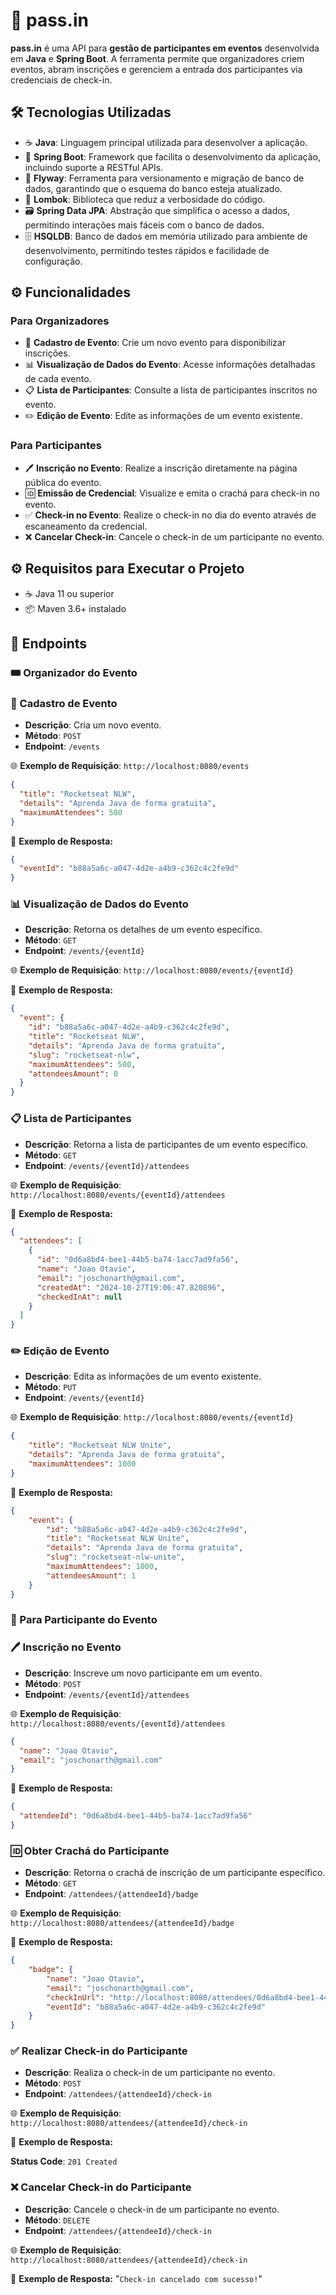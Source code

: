 # 🎫 pass.in

**pass.in** é uma API para **gestão de participantes em eventos** desenvolvida em **Java** e **Spring Boot**. A ferramenta permite que organizadores criem eventos, abram inscrições e gerenciem a entrada dos participantes via credenciais de check-in.

## 🛠️ Tecnologias Utilizadas

- ☕ **Java**: Linguagem principal utilizada para desenvolver a aplicação.
- 🌱 **Spring Boot**: Framework que facilita o desenvolvimento da aplicação, incluindo suporte a RESTful APIs.
- 🪽 **Flyway**: Ferramenta para versionamento e migração de banco de dados, garantindo que o esquema do banco esteja atualizado.
- 🔧 **Lombok**: Biblioteca que reduz a verbosidade do código.
- 🗃️ **Spring Data JPA**: Abstração que simplifica o acesso a dados, permitindo interações mais fáceis com o banco de dados.
- 🗄️ **HSQLDB**: Banco de dados em memória utilizado para ambiente de desenvolvimento, permitindo testes rápidos e facilidade de configuração.

## ⚙️ Funcionalidades

### Para Organizadores
- 📝 **Cadastro de Evento**: Crie um novo evento para disponibilizar inscrições.
- 📊 **Visualização de Dados do Evento**: Acesse informações detalhadas de cada evento.
- 📋 **Lista de Participantes**: Consulte a lista de participantes inscritos no evento.
- ✏️ **Edição de Evento**: Edite as informações de um evento existente.

### Para Participantes
- 🖊️️ **Inscrição no Evento**: Realize a inscrição diretamente na página pública do evento.
- 🆔 **Emissão de Credencial**: Visualize e emita o crachá para check-in no evento.
- ✅ **Check-in no Evento**: Realize o check-in no dia do evento através de escaneamento da credencial.
- ❌ **Cancelar Check-in**: Cancele o check-in de um participante no evento.

## ⚙️ Requisitos para Executar o Projeto

- ☕ Java 11 ou superior
- 📦 Maven 3.6+ instalado

## 🔗 Endpoints

### 🎟️ Organizador do Evento

### 📝 Cadastro de Evento
- **Descrição**: Cria um novo evento.
- **Método**: `POST`
- **Endpoint**: `/events`

🌐 **Exemplo de Requisição**: `http://localhost:8080/events`

```json
{
  "title": "Rocketseat NLW",
  "details": "Aprenda Java de forma gratuita",
  "maximumAttendees": 500
}
```

📄 **Exemplo de Resposta:**

```json
{
  "eventId": "b88a5a6c-a047-4d2e-a4b9-c362c4c2fe9d"
}
```

### 📊 Visualização de Dados do Evento
- **Descrição**: Retorna os detalhes de um evento específico.
- **Método**: `GET`
- **Endpoint**: `/events/{eventId}`

🌐 **Exemplo de Requisição**: `http://localhost:8080/events/{eventId}`

📄 **Exemplo de Resposta:**

```json
{
  "event": {
    "id": "b88a5a6c-a047-4d2e-a4b9-c362c4c2fe9d",
    "title": "Rocketseat NLW",
    "details": "Aprenda Java de forma gratuita",
    "slug": "rocketseat-nlw",
    "maximumAttendees": 500,
    "attendeesAmount": 0
  }
}
```

### 📋 Lista de Participantes
- **Descrição**: Retorna a lista de participantes de um evento específico.
- **Método**: `GET`
- **Endpoint**: `/events/{eventId}/attendees`

🌐 **Exemplo de Requisição**: `http://localhost:8080/events/{eventId}/attendees`

📄 **Exemplo de Resposta:**

```json
{
  "attendees": [
    {
      "id": "0d6a8bd4-bee1-44b5-ba74-1acc7ad9fa56",
      "name": "Joao Otavio",
      "email": "joschonarth@gmail.com",
      "createdAt": "2024-10-27T19:06:47.820896",
      "checkedInAt": null
    }
  ]
}
```

### ✏️ Edição de Evento
- **Descrição**: Edita as informações de um evento existente.
- **Método**: `PUT`
- **Endpoint**: `/events/{eventId}`

🌐 **Exemplo de Requisição**: `http://localhost:8080/events/{eventId}`

```json
{
    "title": "Rocketseat NLW Unite",
    "details": "Aprenda Java de forma gratuita",
    "maximumAttendees": 1000
}
```

📄 **Exemplo de Resposta:**

```json
{
    "event": {
        "id": "b88a5a6c-a047-4d2e-a4b9-c362c4c2fe9d",
        "title": "Rocketseat NLW Unite",
        "details": "Aprenda Java de forma gratuita",
        "slug": "rocketseat-nlw-unite",
        "maximumAttendees": 1000,
        "attendeesAmount": 1
    }
}
```

### 👤 Para Participante do Evento 

### 🖊️ Inscrição no Evento
- **Descrição**: Inscreve um novo participante em um evento.
- **Método**: `POST`
- **Endpoint**: `/events/{eventId}/attendees`

🌐 **Exemplo de Requisição**: `http://localhost:8080/events/{eventId}/attendees`

```json
{
  "name": "Joao Otavio",
  "email": "joschonarth@gmail.com"
}
```

📄 **Exemplo de Resposta:**

```json
{
  "attendeeId": "0d6a8bd4-bee1-44b5-ba74-1acc7ad9fa56"
}
```

### 🆔 Obter Crachá do Participante
- **Descrição**: Retorna o crachá de inscrição de um participante específico.
- **Método**: `GET`
- **Endpoint**: `/attendees/{attendeeId}/badge`

🌐 **Exemplo de Requisição**: `http://localhost:8080/attendees/{attendeeId}/badge`

📄 **Exemplo de Resposta:**

```json
{
    "badge": {
        "name": "Joao Otavio",
        "email": "joschonarth@gmail.com",
        "checkInUrl": "http://localhost:8080/attendees/0d6a8bd4-bee1-44b5-ba74-1acc7ad9fa56/check-in",
        "eventId": "b88a5a6c-a047-4d2e-a4b9-c362c4c2fe9d"
    }
}
```

### ✅ Realizar Check-in do Participante
- **Descrição**: Realiza o check-in de um participante no evento.
- **Método**: `POST`
- **Endpoint**: `/attendees/{attendeeId}/check-in`

🌐 **Exemplo de Requisição**: `http://localhost:8080/attendees/{attendeeId}/check-in`

📄 **Exemplo de Resposta:** 

**Status Code**: `201 Created`

### ❌ Cancelar Check-in do Participante
- **Descrição**: Cancele o check-in de um participante no evento.
- **Método**: `DELETE`
- **Endpoint**: `/attendees/{attendeeId}/check-in`

🌐 **Exemplo de Requisição**: `http://localhost:8080/attendees/{attendeeId}/check-in`

📄 **Exemplo de Resposta:** "`Check-in cancelado com sucesso!`"